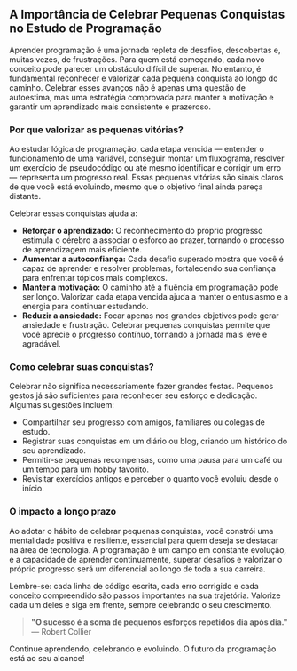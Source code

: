 
## A Importância de Celebrar Pequenas Conquistas no Estudo de Programação

Aprender programação é uma jornada repleta de desafios, descobertas e, muitas vezes, de frustrações. Para quem está começando, cada novo conceito pode parecer um obstáculo difícil de superar. No entanto, é fundamental reconhecer e valorizar cada pequena conquista ao longo do caminho. Celebrar esses avanços não é apenas uma questão de autoestima, mas uma estratégia comprovada para manter a motivação e garantir um aprendizado mais consistente e prazeroso.

### Por que valorizar as pequenas vitórias?

Ao estudar lógica de programação, cada etapa vencida — entender o funcionamento de uma variável, conseguir montar um fluxograma, resolver um exercício de pseudocódigo ou até mesmo identificar e corrigir um erro — representa um progresso real. Essas pequenas vitórias são sinais claros de que você está evoluindo, mesmo que o objetivo final ainda pareça distante.

Celebrar essas conquistas ajuda a:

- **Reforçar o aprendizado:** O reconhecimento do próprio progresso estimula o cérebro a associar o esforço ao prazer, tornando o processo de aprendizagem mais eficiente.
- **Aumentar a autoconfiança:** Cada desafio superado mostra que você é capaz de aprender e resolver problemas, fortalecendo sua confiança para enfrentar tópicos mais complexos.
- **Manter a motivação:** O caminho até a fluência em programação pode ser longo. Valorizar cada etapa vencida ajuda a manter o entusiasmo e a energia para continuar estudando.
- **Reduzir a ansiedade:** Focar apenas nos grandes objetivos pode gerar ansiedade e frustração. Celebrar pequenas conquistas permite que você aprecie o progresso contínuo, tornando a jornada mais leve e agradável.

### Como celebrar suas conquistas?

Celebrar não significa necessariamente fazer grandes festas. Pequenos gestos já são suficientes para reconhecer seu esforço e dedicação. Algumas sugestões incluem:

- Compartilhar seu progresso com amigos, familiares ou colegas de estudo.
- Registrar suas conquistas em um diário ou blog, criando um histórico do seu aprendizado.
- Permitir-se pequenas recompensas, como uma pausa para um café ou um tempo para um hobby favorito.
- Revisitar exercícios antigos e perceber o quanto você evoluiu desde o início.

### O impacto a longo prazo

Ao adotar o hábito de celebrar pequenas conquistas, você constrói uma mentalidade positiva e resiliente, essencial para quem deseja se destacar na área de tecnologia. A programação é um campo em constante evolução, e a capacidade de aprender continuamente, superar desafios e valorizar o próprio progresso será um diferencial ao longo de toda a sua carreira.

Lembre-se: cada linha de código escrita, cada erro corrigido e cada conceito compreendido são passos importantes na sua trajetória. Valorize cada um deles e siga em frente, sempre celebrando o seu crescimento.

> **"O sucesso é a soma de pequenos esforços repetidos dia após dia."**  
> — Robert Collier

Continue aprendendo, celebrando e evoluindo. O futuro da programação está ao seu alcance!
```
